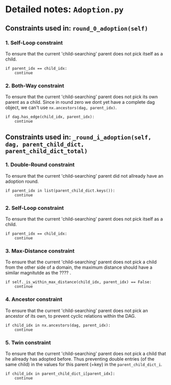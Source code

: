 # Detailed notes: `Adoption.py`

## Constraints used in: `round_0_adoption(self)`

### 1. **Self-Loop constraint**

To ensure that the current 'child-searching' parent does not pick itself as a child.

```
if parent_idx == child_idx:
    continue
```

### 2. **Both-Way constraint**

To ensure that the current 'child-searching' parent does not pick its own parent as a child. Since in round zero we dont yet have 
a complete dag object, we can't use `nx.ancestors(dag, parent_idx)`.

```
if dag.has_edge(child_idx, parent_idx):
    continue
```

## Constraints used in: `_round_i_adoption(self, dag, parent_child_dict, parent_child_dict_total)`

### 1. **Double-Round constraint**

To ensure that the current 'child-searching' parent did not allready have an adoption round.

```
if parent_idx in list(parent_child_dict.keys()):
    continue
```

### 2. **Self-Loop constraint**

To ensure that the current 'child-searching' parent does not pick itself as a child.

```
if parent_idx == child_idx:
    continue
```

### 3. **Max-Distance constraint**

To ensure that the current 'child-searching' parent does not pick a child from the other side of a domain, the maximum distance
should have a similar magnitutde as the ???? .

```
if self._is_within_max_distance(child_idx, parent_idx) == False:
    continue
```

### 4. **Ancestor constraint**

To ensure that the current 'child-searching' parent does not pick an ancestor of its own, to prevent cyclic relations within the 
DAG.

```
if child_idx in nx.ancestors(dag, parent_idx):
    continue
```

### 5. **Twin constraint**

To ensure that the current 'child-searching' parent does not pick a child that he allready has adopted before. Thus preventing
double entries (of the same child) in the values for this parent (=key) in the `parent_child_dict_i`.

```
if child_idx in parent_child_dict_i[parent_idx]:
    continue
```